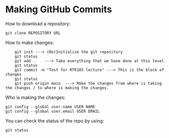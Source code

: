# Making GitHub Commits

How to download a repository:  

`git clone REPOSITORY URL`

How to make changes:  

```
    git init ---> (Re)Initialize the git repository
    git status
    git add .    ---> Take everything that we have done at this level
    git status
    git commit -m "Test for RTR105 lecture" ---> This is the block of changes
    git status
    git push origin main  ---> Make the changes from where is taking the changes / to where is making the changes.

```

Who is making the changes:  

```
git config --global user.name USER NAME  
git config --global user.email USER EMAIL   
```

You can check the status of the repo by using:  

`git status`